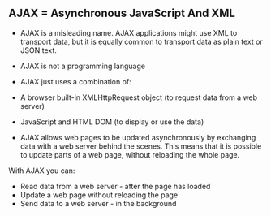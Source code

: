 ## AJAX = Asynchronous JavaScript And XML
-  AJAX is a misleading name. AJAX applications might use XML to transport data, but it is equally common to transport data as plain text or JSON text.
-  AJAX is not a programming language
-  AJAX just uses a combination of:
  -   A browser built-in XMLHttpRequest object (to request data from a web server)
  -   JavaScript and HTML DOM (to display or use the data)

-  AJAX allows web pages to be updated asynchronously by exchanging data with a web server behind the scenes. This means that it is possible to update parts of a web page, without reloading the whole page.

With AJAX you can:
-  Read data from a web server - after the page has loaded
-  Update a web page without reloading the page
-  Send data to a web server - in the background
